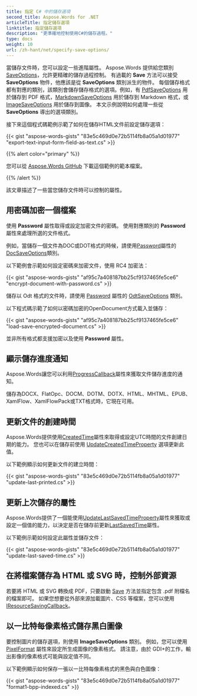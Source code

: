```yaml
---
title: 指定 C# 中的儲存選項
second_title: Aspose.Words for .NET
articleTitle: 指定儲存選項
linktitle: 指定儲存選項
description: "更準確地控制使用C#的儲存過程。"
type: docs
weight: 10
url: /zh-hant/net/specify-save-options/
---
```


當儲存文件時，您可以設定一些進階屬性。 Aspose.Words 提供給您類別 [SaveOptions](https://reference.aspose.com/words/net/aspose.words.saving/saveoptions/)，允許更精確的儲存過程控制。 有過載的 **Save** 方法可以接受 **SaveOptions** 物件，他應該是從 **SaveOptions** 類別派生的物件。 每個儲存格式都有對應的類別，該類別會儲存儲存格式的選項。例如，有 [PdfSaveOptions](https://reference.aspose.com/words/net/aspose.words.saving/pdfsaveoptions/) 用於儲存到 PDF 格式，[MarkdownSaveOptions](https://reference.aspose.com/words/net/aspose.words.saving/markdownsaveoptions/) 用於儲存到 Markdown 格式，或 [ImageSaveOptions](https://reference.aspose.com/words/net/aspose.words.saving/imagesaveoptions/) 用於儲存到圖像。 本文示例說明如何處理一些從 **SaveOptions** 導出的選項類別。

接下來這個程式碼範例示範了如何在儲存HTML文件前設定儲存選項：

{{< gist "aspose-words-gists" "83e5c469d0e72b5114fb8a05a1d01977" "export-text-input-form-field-as-text.cs" >}}

{{% alert color="primary" %}}

您可以從 [Aspose.Words GitHub](https://github.com/aspose-words/Aspose.Words-for-.NET/blob/master/Examples/Data/Rendering.docx) 下載這個範例的範本檔案。

{{% /alert %}}

該文章描述了一些當您儲存文件時可以控制的屬性。

## 用密碼加密一個檔案

使用 **Password** 屬性取得或設定加密文件的密碼。 使用對應類別的 **Password** 屬性來處理所選的文件格式。

例如，當儲存一個文件為DOC或DOT格式的時候，請使用[Password](https://reference.aspose.com/words/net/aspose.words.saving/docsaveoptions/password/)屬性的[DocSaveOptions](https://reference.aspose.com/words/net/aspose.words.saving/docsaveoptions/)類別。

以下範例會示範如何設定密碼來加密文件，使用 RC4 加密法：

{{< gist "aspose-words-gists" "af95c7a408187bb25cf9137465fe5ce6" "encrypt-document-with-password.cs" >}}

儲存以 Odt 格式的文件時，請使用 [Password](https://reference.aspose.com/words/net/aspose.words.saving/odtsaveoptions/password/) 屬性的 [OdtSaveOptions](https://reference.aspose.com/words/net/aspose.words.saving/odtsaveoptions/) 類別。

以下程式碼示範了如何以密碼加密的OpenDocument方式載入並儲存：

{{< gist "aspose-words-gists" "af95c7a408187bb25cf9137465fe5ce6" "load-save-encrypted-document.cs" >}}

並非所有格式都支援加密以及使用 **Password** 屬性。

## 顯示儲存進度通知

Aspose.Words讓您可以利用[ProgressCallback](https://reference.aspose.com/words/net/aspose.words.saving/saveoptions/progresscallback/)屬性來獲取文件儲存進度的通知。

儲存為DOCX、FlatOpc、DOCM、DOTM、DOTX、HTML、MHTML、EPUB、XamlFlow、XamlFlowPack或TXT格式時，它現在可用。

## 更新文件的創建時間

Aspose.Words提供使用[CreatedTime](https://reference.aspose.com/words/net/aspose.words.properties/builtindocumentproperties/createdtime/)屬性來取得或設定UTC時間的文件創建日期的能力。 您也可以在儲存前使用 [UpdateCreatedTimeProperty](https://reference.aspose.com/words/net/aspose.words.saving/saveoptions/updatecreatedtimeproperty/) 選項更新此值。

以下範例顯示如何更新文件的建立時間：

{{< gist "aspose-words-gists" "83e5c469d0e72b5114fb8a05a1d01977" "update-last-printed.cs" >}}

## 更新上次儲存的屬性

Aspose.Words提供了一個能使用[UpdateLastSavedTimeProperty](https://reference.aspose.com/words/net/aspose.words.saving/saveoptions/updatelastsavedtimeproperty/)屬性來獲取或設定一個值的能力，以決定是否在儲存前更新[LastSavedTime](https://reference.aspose.com/words/net/aspose.words.properties/builtindocumentproperties/lastsavedtime/)屬性。

以下範例示範如何設定此屬性並儲存文件：

{{< gist "aspose-words-gists" "83e5c469d0e72b5114fb8a05a1d01977" "update-last-saved-time.cs" >}}

## 在將檔案儲存為 HTML 或 SVG 時，控制外部資源

若要將 HTML 或 SVG 轉換成 PDF，只要啟動 [Save](https://reference.aspose.com/words/net/aspose.words/document/save/#save/) 方法並指定包含 .pdf 附檔名的檔案即可。 如果您想要從外部來源加載圖片、CSS 等檔案，您可以使用 [IResourceSavingCallback](https://reference.aspose.com/words/net/aspose.words.saving/iresourcesavingcallback/)。

## 以一比特每像素格式儲存黑白圖像

要控制圖片的儲存選項，則使用 **ImageSaveOptions** 類別。 例如，您可以使用 [PixelFormat](https://reference.aspose.com/words/net/aspose.words.saving/imagesaveoptions/pixelformat/) 屬性來設定所生成圖像的像素格式。 請注意，由於 GDI+的工作，輸出影像的像素格式可能與設定值不同。

以下範例顯示如何保存一張以一比特每像素格式的黑色與白色圖像：

{{< gist "aspose-words-gists" "83e5c469d0e72b5114fb8a05a1d01977" "format1-bpp-indexed.cs" >}}
